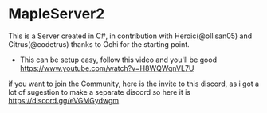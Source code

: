 # MapleServer2
This is a Server created in C#, in contribution with Heroic(@ollisan05) and Citrus(@codetrus) thanks to Ochi for the starting point.
- This can be setup easy, follow this video and you'll be good https://www.youtube.com/watch?v=H8WQWqnVL7U 

if you want to join the Community, here is the invite to this discord, as i got a lot of sugestion to make a separate discord so here it is https://discord.gg/eVGMGydwgm